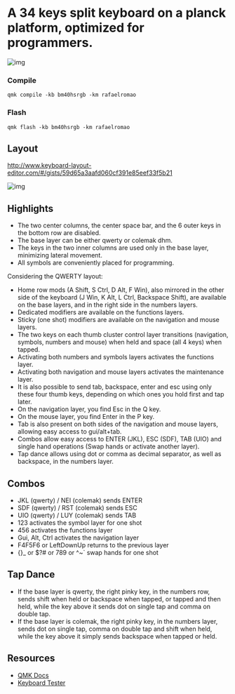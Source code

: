 # A 34 keys split keyboard on a planck platform, optimized for programmers.

![img](https://i.imgur.com/odzZLMc.jpg)

### Compile

`qmk compile -kb bm40hsrgb -km rafaelromao`

### Flash

`qmk flash -kb bm40hsrgb -km rafaelromao`

## Layout

http://www.keyboard-layout-editor.com/#/gists/59d65a3aafd060cf391e85eef33f5b21

![img](https://i.imgur.com/8cS571p.png)

## Highlights

- The two center columns, the center space bar, and the 6 outer keys in the bottom row are disabled.
- The base layer can be either qwerty or colemak dhm.
- The keys in the two inner columns are used only in the base layer, minimizing lateral movement.
- All symbols are conveniently placed for programming.

Considering the QWERTY layout:
- Home row mods (A Shift, S Ctrl, D Alt, F Win), also mirrored in the other side of the keyboard (J Win, K Alt, L Ctrl, Backspace Shift), are available on the base layers, and in the right side in the numbers layers.
- Dedicated modifiers are available on the functions layers.
- Sticky (one shot) modifiers are available on the navigation and mouse layers.
- The two keys on each thumb cluster control layer transitions (navigation, symbols, numbers and mouse) when held and space (all 4 keys) when tapped.
- Activating both numbers and symbols layers activates the functions layer.
- Activating both navigation and mouse layers activates the maintenance layer.
- It is also possible to send tab, backspace, enter and esc using only these four thumb keys, depending on which ones you hold first and tap later.
- On the navigation layer, you find Esc in the Q key.
- On the mouse layer, you find Enter in the P key.
- Tab is also present on both sides of the navigation and mouse layers, allowing easy access to gui/alt+tab.
- Combos allow easy access to ENTER (JKL), ESC (SDF), TAB (UIO) and single hand operations (Swap hands or activate another layer).
- Tap dance allows using dot or comma as decimal separator, as well as backspace, in the numbers layer.

## Combos

- JKL (qwerty) / NEI (colemak) sends ENTER
- SDF (qwerty) / RST (colemak) sends ESC
- UIO (qwerty) / LUY (colemak) sends TAB
- 123 activates the symbol layer for one shot
- 456 activates the functions layer
- Gui, Alt, Ctrl activates the navigation layer
- F4F5F6 or LeftDownUp returns to the previous layer
- {}_ or $?# or 789 or ^~` swap hands for one shot

## Tap Dance

- If the base layer is qwerty, the right pinky key, in the numbers row, sends shift when held or backspace when tapped, or tapped and then held, while the key above it sends dot on single tap and comma on double tap.
- If the base layer is colemak, the right pinky key, in the numbers layer, sends dot on single tap, comma on double tap and shift when held, while the key above it simply sends backspace when tapped or held.
  
## Resources

- [QMK Docs](https://docs.qmk.fm)
- [Keyboard Tester](https://config.qmk.fm/#/test)
